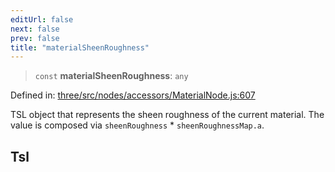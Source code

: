 ```yaml
---
editUrl: false
next: false
prev: false
title: "materialSheenRoughness"
---
```


> `const` **materialSheenRoughness**: `any`

Defined in: [three/src/nodes/accessors/MaterialNode.js:607](https://github.com/DefinitelyMaybe/three-i18n/blob/fa57b79433d1c349ffb23a78727299c8d4190136/three/src/nodes/accessors/MaterialNode.js#L607)

TSL object that represents the sheen roughness of the current material.
The value is composed via `sheenRoughness` * `sheenRoughnessMap.a`.

## Tsl

